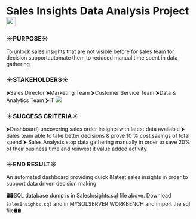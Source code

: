 # Sales Insights Data Analysis Project <img src="https://github.com/TheDudeThatCode/TheDudeThatCode/blob/master/Assets/Earth.gif" width="24px">


<h3>☀️PURPOSE☀️</h3>
To unlock sales insights that are not visible before for sales team for decision supportautomate them to reduced manual time spent in data gathering

<h3>☀️STAKEHOLDERS☀️</h3>
⮞Sales Director
⮞Marketing Team
⮞Customer Service Team
⮞Data & Analytics Team
⮞IT

<img src="https://img.shields.io/badge/-SUCCESS%20CRITERIA-yellowgreen">
<h3>☀️SUCCESS CRITERIA☀️</h3>
⮞Dashboard) uncovering sales order insights with latest data available
⮞ Sales team able to take better decisions & prove 10 % cost savings of total spend
⮞ Sales Analysts stop data gathering manually in order to save 20% of their business time and reinvest it value added activity

<h3>☀️END RESULT☀️</h3>
An automated dashboard providing quick &latest sales insights in order to support data driven decision making.


🛢🛢SQL database dump is in SalesInsights.sql file above. Download `SalesInsights.sql` and in MYSQLSERVER WORKBENCH and import the sql file🛢🛢

